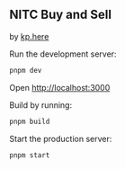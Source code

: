 ## NITC Buy and Sell

by [kp.here](https://github.com/kp-here)

Run the development server:

```zsh
pnpm dev
```

Open [http://localhost:3000](http://localhost:3000)

Build by running:

```zsh
pnpm build
```

Start the production server:

```zsh
pnpm start
```
